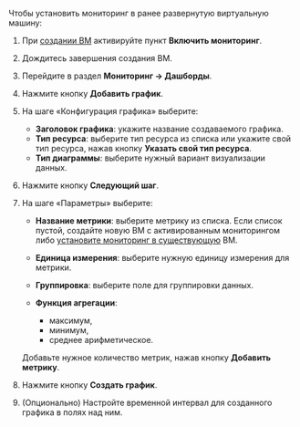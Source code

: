 Чтобы установить мониторинг в ранее развернутую виртуальную машину:

1. При [создании ВМ](/ru/base/iaas/instructions/vm/vm-create) активируйте пункт **Включить мониторинг**.
1. Дождитесь завершения создания ВМ.
1. Перейдите в раздел **Мониторинг → Дашборды**.
1. Нажмите кнопку **Добавить график**.
1. На шаге «Конфигурация графика» выберите:

   - **Заголовок графика**: укажите название создаваемого графика.
   - **Тип ресурса**: выберите тип ресурса из списка или укажите свой тип ресурса, нажав кнопку **Указать свой тип ресурса**.
   - **Тип диаграммы**: выберите нужный вариант визуализации данных.

1. Нажмите кнопку **Следующий шаг**.
1. На шаге «Параметры» выберите:

   - **Название метрики**: выберите метрику из списка. Если список пустой, создайте новую ВМ с активированным мониторингом либо [установите мониторинг в существующую](../mon-setup-current/) ВМ.
   - **Единица измерения**: выберите нужную единицу измерения для метрики.
   - **Группировка**: выберите поле для группировки данных.
   - **Функция агрегации**:

     - максимум,
     - минимум,
     - среднее арифметическое.

   Добавьте нужное количество метрик, нажав кнопку **Добавить метрику**.

1. Нажмите кнопку **Создать график**.
1. (Опционально) Настройте временной интервал для созданного графика в полях над ним.
